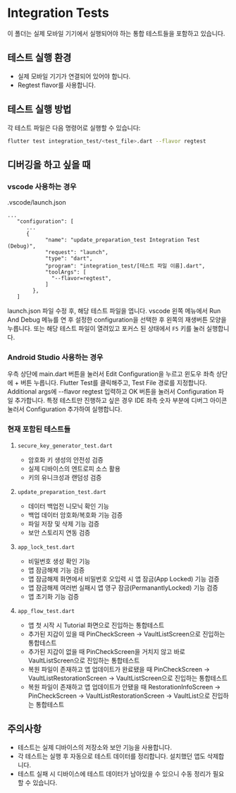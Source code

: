 # Integration Tests

이 폴더는 실제 모바일 기기에서 실행되어야 하는 통합 테스트들을 포함하고 있습니다.

## 테스트 실행 환경

- 실제 모바일 기기가 연결되어 있어야 합니다.
- Regtest flavor를 사용합니다.

## 테스트 실행 방법

각 테스트 파일은 다음 명령어로 실행할 수 있습니다:

```bash
flutter test integration_test/<test_file>.dart --flavor regtest
```

## 디버깅을 하고 싶을 때
### vscode 사용하는 경우
.vscode/launch.json
```
...
   "configuration": [
      ...
      {
            "name": "update_preparation_test Integration Test (Debug)",
            "request": "launch",
            "type": "dart",
            "program": "integration_test/[테스트 파일 이름].dart",
            "toolArgs": [
              "--flavor=regtest",
            ]
        },
   ]
```
launch.json 파일 수정 후, 해당 테스트 파일을 엽니다. vscode 왼쪽 메뉴에서 Run And Debug 메뉴를 연 후 설정한 configuration을 선택한 후 왼쪽의 재생버튼 모양을 누릅니다.
또는 해당 테스트 파일이 열려있고 포커스 된 상태에서 `F5` 키를 눌러 실행합니다.

### Android Studio 사용하는 경우
우측 상단에 main.dart 버튼을 눌러서 Edit Configuration을 누르고 윈도우 좌측 상단에 + 버튼 누릅니다.
Flutter Test를 클릭해주고, Test File 경로를 지정합니다. Additional args에 --flavor regtest 입력하고 OK 버튼을 눌러서 Configuration 파일 추가합니다.
특정 테스트만 진행하고 싶은 경우 IDE 좌측 숫자 부분에 디버그 아이콘 눌러서 Configuration 추가하여 실행합니다. 

### 현재 포함된 테스트들

1. `secure_key_generator_test.dart`
   - 암호화 키 생성의 안전성 검증
   - 실제 디바이스의 엔트로피 소스 활용
   - 키의 유니크성과 랜덤성 검증

2. `update_preparation_test.dart`
   - 데이터 백업전 니모닉 확인 기능 
   - 백업 데이터 암호화/복호화 기능 검증
   - 파일 저장 및 삭제 기능 검증
   - 보안 스토리지 연동 검증

3. `app_lock_test.dart`
   - 비밀번호 생성 확인 기능
   - 앱 잠금해제 기능 검증
   - 앱 잠금해제 화면에서 비밀번호 오입력 시 앱 잠금(App Locked) 기능 검증
   - 앱 잠금해제 여러번 실패시 앱 영구 잠금(PermanantlyLocked) 기능 검증
   - 앱 초기화 기능 검증

4. `app_flow_test.dart`
   - 앱 첫 시작 시 Tutorial 화면으로 진입하는 통합테스트
   - 추가된 지갑이 있을 때 PinCheckScreen -> VaultListScreen으로 진입하는 통합테스트
   - 추가된 지갑이 없을 때 PinCheckScreen을 거치지 않고 바로 VaultListScreen으로 진입하는 통합테스트
   - 복원 파일이 존재하고 앱 업데이트가 완료됐을 때 PinCheckScreen -> VaultListRestorationScreen -> VaultListScreen으로 진입하는 통합테스트
   - 복원 파일이 존재하고 앱 업데이트가 안됐을 때 RestorationInfoScreen -> PinCheckScreen -> VaultListRestorationScreen -> VaultList으로 진입하는 통합테스트

## 주의사항

- 테스트는 실제 디바이스의 저장소와 보안 기능을 사용합니다.
- 각 테스트는 실행 후 자동으로 테스트 데이터를 정리합니다. 설치했던 앱도 삭제합니다.
- 테스트 실패 시 디바이스에 테스트 데이터가 남아있을 수 있으니 수동 정리가 필요할 수 있습니다.
